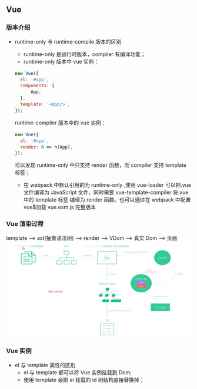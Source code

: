 <!--
 * @Author: your name
 * @Date: 2020-02-27 09:19:45
 * @LastEditTime: 2020-03-18 15:05:49
 * @LastEditors: Please set LastEditors
 * @Description: In User Settings Edit
 * @FilePath: \vue-note\Vue.md
 -->

## Vue

### 版本介绍

- runtime-only 与 runtime-compile 版本的区别

  - runtime-only 是运行时版本，compiler 有编译功能；
  - runtime-only 版本中 vue 实例：

  ```javascript
  new Vue({
  	el: '#app',
  	components: {
  		App,
  	},
  	template: '<App/>',
  });
  ```

  runtime-compiler 版本中的 vue 实例：

  ```javascript
  new Vue({
  	el: '#app',
  	render: h => h(App),
  });
  ```

  可以发现 runtime-only 中只支持 render 函数，而 compiler 支持 template 标签；

  - 在 webpack 中默认引用的为 runtime-only ,使用 vue-loader 可以把.vue 文件编译为 JavaScript 文件，同时需要 vue-template-compiler 将.vue中的 template 标签 编译为 render 函数。也可以通过在 webpack 中配置 vue\$加载 vue.esm.js 完整版本

### Vue 渲染过程

template --> ast(抽象语法树) --> render --> VDom --> 真实 Dom --> 页面
![vue-render](./../img/vue-render.png)

### Vue 实例

- el 与 template 属性的区别
  - el 与 template 都可以将 Vue 实例挂载到 Dom;
  - 使用 template 会把 el 挂载的 id 树结构直接替换掉；
